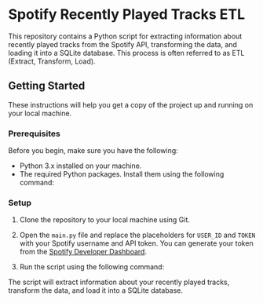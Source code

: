 # Spotify Recently Played Tracks ETL

This repository contains a Python script for extracting information about recently played tracks from the Spotify API, transforming the data, and loading it into a SQLite database. This process is often referred to as ETL (Extract, Transform, Load).

## Getting Started

These instructions will help you get a copy of the project up and running on your local machine.

### Prerequisites

Before you begin, make sure you have the following:

- Python 3.x installed on your machine.
- The required Python packages. Install them using the following command:


### Setup

1. Clone the repository to your local machine using Git.

2. Open the `main.py` file and replace the placeholders for `USER_ID` and `TOKEN` with your Spotify username and API token. You can generate your token from the [Spotify Developer Dashboard](https://developer.spotify.com/dashboard/applications).

3. Run the script using the following command:


The script will extract information about your recently played tracks, transform the data, and load it into a SQLite database.






